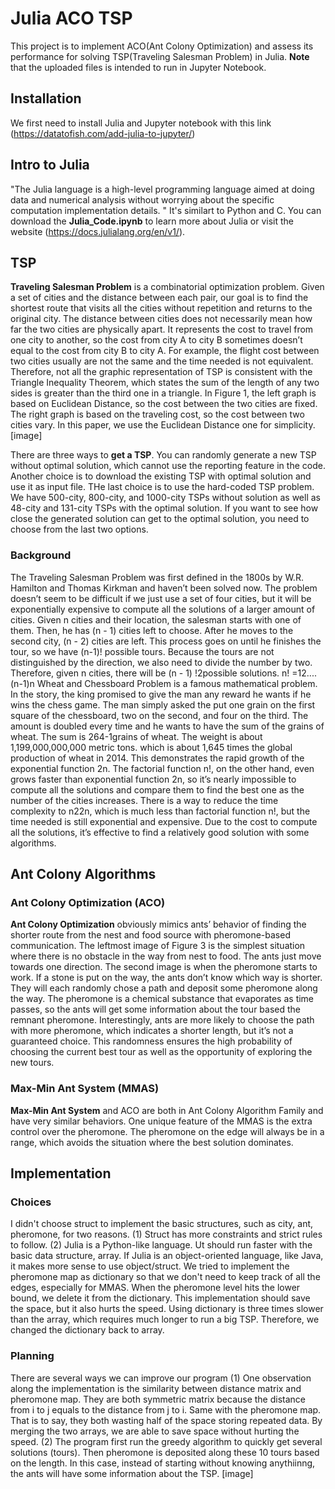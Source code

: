 # Julia ACO TSP
This project is to implement ACO(Ant Colony Optimization) and assess its performance for solving TSP(Traveling Salesman Problem) in Julia. **Note** that the uploaded files is intended to run in Jupyter Notebook.

## Installation
We first need to install Julia and Jupyter notebook with this link (https://datatofish.com/add-julia-to-jupyter/)

## Intro to Julia
"The Julia language is a high-level programming language aimed at doing data and numerical analysis without worrying about the specific computation implementation details. " It's similart to Python and C. You can download the **Julia_Code.ipynb** to learn more about Julia or visit the website (https://docs.julialang.org/en/v1/).

## TSP
**Traveling Salesman Problem** is a combinatorial optimization problem. Given a set of cities and the distance between each pair, our goal is to find the shortest route that visits all the cities without repetition and returns to the original city. The distance between cities does not necessarily mean how far the two cities are physically apart. It represents the cost to travel from one city to another, so the cost from city A to city B sometimes doesn’t equal to the cost from city B to city A. For example, the flight cost between two cities usually are not the same and the time needed is not equivalent. Therefore, not all the graphic representation of TSP is consistent with the Triangle Inequality Theorem, which states the sum of the length of any two sides is greater than the third one in a triangle. In Figure 1, the left graph is based on Euclidean Distance, so the cost between the two cities are fixed. The right graph is based on the traveling cost, so the cost between two cities vary. In this paper, we use the Euclidean Distance one for simplicity. 
[image]

There are three ways to **get a TSP**. You can randomly generate a new TSP without optimal solution, which cannot use the reporting feature in the code. Another choice is to download the existing TSP with optimal solution and use it as input file. THe last choice is to use the hard-coded TSP problem. We have 500-city, 800-city, and 1000-city TSPs without solution as well as 48-city and 131-city TSPs with the optimal solution. If you want to see how close the generated solution can get to the optimal solution, you need to choose from the last two options.

### Background
The Traveling Salesman Problem was first defined in the 1800s by W.R. Hamilton and Thomas Kirkman and haven’t been solved now. The problem doesn’t seem to be difficult if we just use a set of four cities, but it will be exponentially expensive to compute all the solutions of a larger amount of cities. Given n cities and their location, the salesman starts with one of them. Then, he has (n - 1) cities left to choose. After he moves to the second city, (n - 2) cities are left. This process goes on until he finishes the tour, so we have (n-1)! possible tours. Because the tours are not distinguished by the direction, we also need to divide the number by two. Therefore, given n cities, there will be (n - 1) !2possible solutions. 
n! =12....(n-1)n
Wheat and Chessboard Problem is a famous mathematical problem. In the story, the king promised to give the man any reward he wants if he wins the chess game. The man simply asked the put one grain on the first square of the chessboard, two on the second, and four on the third. The amount is doubled every time and he wants to have the sum of the grains of wheat. The sum is 264-1grains of wheat. The weight is about 1,199,000,000,000 metric tons. which is about 1,645 times the global production of wheat in 2014. This demonstrates the rapid growth of the exponential function 2n. The factorial function n!, on the other hand, even grows faster than exponential function 2n, so it’s nearly impossible to compute all the solutions and compare them to find the best one as the number of the cities increases. 
There is a way to reduce the time complexity to n22n, which is much less than factorial function n!, but the time needed is still exponential and expensive. Due to the cost to compute all the solutions, it’s effective to find a relatively good solution with some algorithms.

## Ant Colony Algorithms
### Ant Colony Optimization (ACO)
**Ant Colony Optimization** obviously mimics ants’ behavior of finding the shorter route from the nest and food source with pheromone-based communication. The leftmost image of Figure 3 is the simplest situation where there is no obstacle in the way from nest to food. The ants just move towards one direction. The second image is when the pheromone starts to work. If a stone is put on the way, the ants don’t know which way is shorter. They will each randomly chose a path and deposit some pheromone along the way. The pheromone is a chemical substance that evaporates as time passes, so the ants will get some information about the tour based the remnant pheromone. Interestingly, ants are more likely to choose the path with more pheromone, which indicates a shorter length, but it’s not a guaranteed choice. This randomness ensures the high probability of choosing the current best tour as well as the opportunity of exploring the new tours.

### Max-Min Ant System (MMAS)
**Max-Min Ant System** and ACO are both in Ant Colony Algorithm Family and have very similar behaviors. One unique feature of the MMAS is the extra control over the pheromone. The pheromone on the edge will always be in a range, which avoids the situation where the best solution dominates. 

## Implementation
### Choices
I didn't choose struct to implement the basic structures, such as city, ant, pheromone, for two reasons. (1) Struct has more constraints and strict rules to follow. (2) Julia is a Python-like language. Ut should run faster with the basic data structure, array. If Julia is an object-oriented language, like Java, it makes more sense to use object/struct.
We tried to implement the pheromone map as dictionary so that we don't need to keep track of all the edges, especially for MMAS. When the pheromone level hits the lower bound, we delete it from the dictionary. This implementation should save the space, but it also hurts the speed. Using dictionary is three times slower than the array, which requires much longer to run a big TSP. Therefore, we changed the dictionary back to array. 


### Planning
There are several ways we can improve our program
(1) One observation along the implementation is the similarity between distance matrix and pheromone map. They are both symmetric matrix because the distance from i to j equals to the distance from j to i. Same with the pheromone map. That is to say, they both wasting half of the space storing repeated data. By merging the two arrays, we are able to save space without hurting the speed.
(2) The program first run the greedy algorithm to quickly get several solutions (tours). Then pheromone is deposited along these 10 tours based on the length. In this case, instead of starting without knowing anythiinng, the ants will have some information about the TSP. 
[image]

